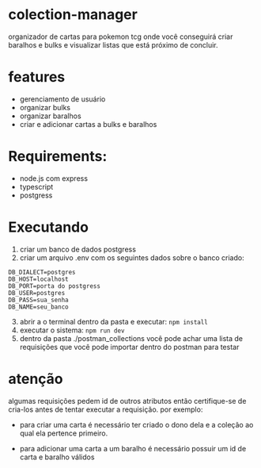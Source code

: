 # colection-manager
organizador de cartas para pokemon tcg onde você conseguirá criar baralhos e bulks e visualizar listas que está próximo de concluir.

# features
- gerenciamento de usuário
- organizar bulks
- organizar baralhos
- criar e adicionar cartas a bulks e baralhos

# Requirements:
- node.js com express
- typescript
- postgress

# Executando
1. criar um banco de dados postgress
2. criar um arquivo .env com os seguintes dados sobre o banco criado:
```
DB_DIALECT=postgres
DB_HOST=localhost
DB_PORT=porta do postgress
DB_USER=postgres
DB_PASS=sua_senha
DB_NAME=seu_banco
```
3. abrir a o terminal dentro da pasta e executar: ```npm install```
4. executar o sistema: ```npm run dev```
5. dentro da pasta ./postman_collections você pode achar uma lista de requisições que você pode importar dentro do postman para testar

# atenção
algumas requisições pedem id de outros atributos então certifique-se de cria-los antes de tentar executar a requisição. por exemplo:

- para criar uma carta é necessário ter criado o dono dela e a coleção ao qual ela pertence primeiro.

- para adicionar uma carta a um baralho é necessário possuir um id de carta e baralho válidos
